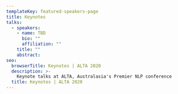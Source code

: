 ```yaml
---
templateKey: featured-speakers-page
title: Keynotes
talks:
  - speakers:
    - name: TBD
      bio: ""
      affiliation: ""
    title: ""
    abstract:
seo:
  browserTitle: Keynotes | ALTA 2020
  description: >-
    Keynote talks at ALTA, Australasia's Premier NLP conference
  title: Keynotes | ALTA 2020
---
```


